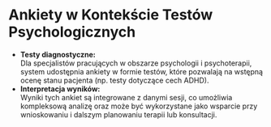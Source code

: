 # Ankiety w Kontekście Testów Psychologicznych

* **Testy diagnostyczne:**\
  Dla specjalistów pracujących w obszarze psychologii i psychoterapii, system udostępnia ankiety w formie testów, które pozwalają na wstępną ocenę stanu pacjenta (np. testy dotyczące cech ADHD).
* **Interpretacja wyników:**\
  Wyniki tych ankiet są integrowane z danymi sesji, co umożliwia kompleksową analizę oraz może być wykorzystane jako wsparcie przy wnioskowaniu i dalszym planowaniu terapii lub konsultacji.
